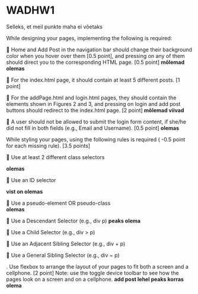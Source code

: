 # WADHW1

Selleks, et meil punkte maha ei võetaks

While designing your pages, implementing the following is required:

 Home and Add Post in the navigation bar should change their background color
when you hover over them [0.5 point], and pressing on any of them should direct
you to the corresponding HTML page. [0.5 point]     **mõlemad olemas**

 For the index.html page, it should contain at least 5 different posts. [1 point]

 For the addPage.html and login.html pages, they should contain the elements
shown in Figures 2 and 3, and pressing on login and add post buttons should
redirect to the index.html page. [2 point]     **mõlemad viivad**

 A user should not be allowed to submit the login form content, if she/he did not
fill in both fields (e.g., Email and Username). [0.5 point]      **olemas**


While styling your pages, using the following rules is required ( -0.5 point for each
missing rule). [3.5 points]

 Use at least 2 different class selectors    

**olemas**

 Use an ID selector             

**vist on olemas**

 Use a pseudo-element OR pseudo-class      
**olemas**

 Use a Descendant Selector (e.g., div p)
**peaks olema**

 Use a Child Selector (e.g., div > p)

 Use an Adjacent Sibling Selector (e.g., div + p)

 Use a General Sibling Selector (e.g., div ~ p) 


. Use flexbox to arrange the layout of your pages to fit both a screen and a cellphone. [2
point] Note: use the toggle device toolbar to see how the pages look on a screen and on
a cellphone. **add post lehel peaks korras olema** 

